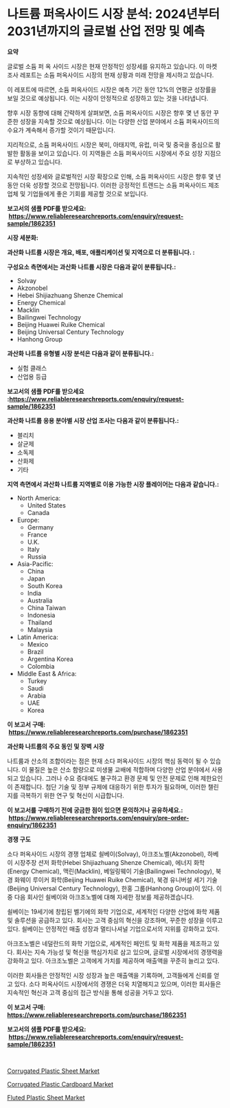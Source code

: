 <p><h1>나트륨 퍼옥사이드 시장 분석: 2024년부터 2031년까지의 글로벌 산업 전망 및 예측</h1></p><p><strong>요약</strong></p>
<p><p>글로벌 소듐 퍼 옥 사이드 시장은 현재 안정적인 성장세를 유지하고 있습니다. 이 마켓 조사 레포트는 소듐 퍼옥사이드 시장의 현재 상황과 미래 전망을 제시하고 있습니다.</p><p>이 레포트에 따르면, 소듐 퍼옥사이드 시장은 예측 기간 동안 12%의 연평균 성장률을 보일 것으로 예상됩니다. 이는 시장이 안정적으로 성장하고 있는 것을 나타냅니다.</p><p>향후 시장 동향에 대해 간략하게 살펴보면, 소듐 퍼옥사이드 시장은 향후 몇 년 동안 꾸준한 성장을 지속할 것으로 예상됩니다. 이는 다양한 산업 분야에서 소듐 퍼옥사이드의 수요가 계속해서 증가할 것이기 때문입니다.</p><p>지리적으로, 소듐 퍼옥사이드 시장은 북미, 아태지역, 유럽, 미국 및 중국을 중심으로 활발한 활동을 보이고 있습니다. 이 지역들은 소듐 퍼옥사이드 시장에서 주요 성장 지점으로 부상하고 있습니다.</p><p>지속적인 성장세와 글로벌적인 시장 확장으로 인해, 소듐 퍼옥사이드 시장은 향후 몇 년 동안 더욱 성장할 것으로 전망됩니다. 이러한 긍정적인 트렌드는 소듐 퍼옥사이드 제조업체 및 기업들에게 좋은 기회를 제공할 것으로 보입니다.</p></p>
<p><strong>보고서의 샘플 PDF를 받으세요: &nbsp;<a href="https://www.reliableresearchreports.com/enquiry/request-sample/1862351">https://www.reliableresearchreports.com/enquiry/request-sample/1862351</a></strong></p>
<p><strong>시장 세분화:</strong></p>
<p><strong> 과산화 나트륨 시장은 개요, 배포, 애플리케이션 및 지역으로 더 분류됩니다. :</strong></p>
<p><strong>구성요소 측면에서는 과산화 나트륨 시장은 다음과 같이 분류됩니다.:</strong></p>
<p><ul><li>Solvay</li><li>Akzonobel</li><li>Hebei Shijiazhuang Shenze Chemical</li><li>Energy Chemical</li><li>Macklin</li><li>Bailingwei Technology</li><li>Beijing Huawei Ruike Chemical</li><li>Beijing Universal Century Technology</li><li>Hanhong Group</li></ul></p>
<p><strong> 과산화 나트륨 유형별 시장 분석은 다음과 같이 분류됩니다.:</strong></p>
<p><ul><li>실험 클래스</li><li>산업용 등급</li></ul></p>
<p><strong>보고서의 샘플 PDF를 받으세요 :<a href="https://www.reliableresearchreports.com/enquiry/request-sample/1862351">https://www.reliableresearchreports.com/enquiry/request-sample/1862351</a></strong></p>
<p><strong> 과산화 나트륨 응용 분야별 시장 산업 조사는 다음과 같이 분류됩니다.:</strong></p>
<p><ul><li>블리치</li><li>살균제</li><li>소독제</li><li>산화제</li><li>기타</li></ul></p>
<p><strong>지역 측면에서 과산화 나트륨 지역별로 이용 가능한 시장 플레이어는 다음과 같습니다.:</strong></p>
<p><ul>
    <li>
        North America:
        <ul>
            <li>United States</li>
            <li>Canada</li>
        </ul>
    </li>
    <li>
        Europe:
        <ul>
            <li>Germany</li>
            <li>France</li>
            <li>U.K.</li>
            <li>Italy</li>
            <li>Russia</li>
        </ul>
    </li>
    <li>
        Asia-Pacific:
        <ul>
            <li>China</li>
            <li>Japan</li>
            <li>South Korea</li>
            <li>India</li>
            <li>Australia</li>
            <li>China Taiwan</li>
            <li>Indonesia</li>
            <li>Thailand</li>
            <li>Malaysia</li>
        </ul>
    </li>
    <li>
        Latin America:
        <ul>
            <li>Mexico</li>
            <li>Brazil</li>
            <li>Argentina Korea</li>
            <li>Colombia</li>
        </ul>
    </li>
    <li>
        Middle East & Africa:
        <ul>
            <li>Turkey</li>
            <li>Saudi</li>
            <li>Arabia</li>
            <li>UAE</li>
            <li>Korea</li>
        </ul>
    </li>
    </ul></p>
<p><strong>이 보고서 구매: &nbsp;<a href="https://www.reliableresearchreports.com/purchase/1862351">https://www.reliableresearchreports.com/purchase/1862351</a></strong></p>
<p><strong>과산화 나트륨의 주요 동인 및 장벽 시장</strong></p>
<p><p>나트륨과 산소의 조합이라는 점은 현재 소다 퍼옥사이드 시장의 핵심 동력이 될 수 있습니다. 이 물질은 높은 산소 함량으로 미생물 교배에 적합하며 다양한 산업 분야에서 사용되고 있습니다. 그러나 수요 증대에도 불구하고 환경 문제 및 안전 문제로 인해 제한요인이 존재합니다. 첨단 기술 및 정부 규제에 대응하기 위한 투자가 필요하며, 이러한 챌린지를 극복하기 위한 연구 및 혁신이 시급합니다.</p></p>
<p><strong>이 보고서를 구매하기 전에 궁금한 점이 있으면 문의하거나 공유하세요.: &nbsp;<a href="https://www.reliableresearchreports.com/enquiry/pre-order-enquiry/1862351">https://www.reliableresearchreports.com/enquiry/pre-order-enquiry/1862351</a></strong></p>
<p><strong>경쟁 구도</strong></p>
<p><p>소다 퍼옥사이드 시장의 경쟁 업체로 쇨베이(Solvay), 아크조노벨(Akzonobel), 하베이 시장주장 션저 화학(Hebei Shijiazhuang Shenze Chemical), 에너지 화학(Energy Chemical), 맥린(Macklin), 베일링웨이 기술(Bailingwei Technology), 북경 화웨이 루이커 화학(Beijing Huawei Ruike Chemical), 북경 유니버설 세기 기술(Beijing Universal Century Technology), 한홍 그룹(Hanhong Group)이 있다. 이 중 다음 회사인 쇨베이와 아크조노벨에 대해 자세한 정보를 제공하겠습니다.</p><p>쇨베이는 19세기에 창립된 벨기에의 화학 기업으로, 세계적인 다양한 산업에 화학 제품 및 솔루션을 공급하고 있다. 회사는 고객 중심의 혁신을 강조하며, 꾸준한 성장을 이루고 있다. 쇨베이는 안정적인 매출 성장과 멀티나셔널 기업으로서의 지위를 강화하고 있다.</p><p>아크조노벨은 네덜란드의 화학 기업으로, 세계적인 페인트 및 화학 제품을 제조하고 있다. 회사는 지속 가능성 및 혁신을 핵심가치로 삼고 있으며, 글로벌 시장에서의 경쟁력을 강화하고 있다. 아크조노벨은 고객에게 가치를 제공하며 매출액을 꾸준히 늘리고 있다.</p><p>이러한 회사들은 안정적인 시장 성장과 높은 매출액을 기록하며, 고객들에게 신뢰를 얻고 있다. 소다 퍼옥사이드 시장에서의 경쟁은 더욱 치열해지고 있으며, 이러한 회사들은 지속적인 혁신과 고객 중심의 접근 방식을 통해 성공을 거두고 있다.</p></p>
<p><strong>이 보고서 구매: &nbsp; <a href="https://www.reliableresearchreports.com/purchase/1862351">https://www.reliableresearchreports.com/purchase/1862351</a></strong></p>
<p><strong>보고서의 샘플 PDF를 받으세요: &nbsp;<a href="https://www.reliableresearchreports.com/enquiry/request-sample/1862351">https://www.reliableresearchreports.com/enquiry/request-sample/1862351</a></strong><strong></strong></p>
<p>&nbsp;</p>
<p><p><a href="https://github.com/timeliteaut/Market-Research-Report-List-1/blob/main/corrugated-plastic-sheet-market.md">Corrugated Plastic Sheet Market</a></p><p><a href="https://github.com/seekum/Market-Research-Report-List-1/blob/main/corrugated-plastic-cardboard-market.md">Corrugated Plastic Cardboard Market</a></p><p><a href="https://github.com/bobicer/Market-Research-Report-List-2/blob/main/fluted-plastic-sheet-market.md">Fluted Plastic Sheet Market</a></p></p>